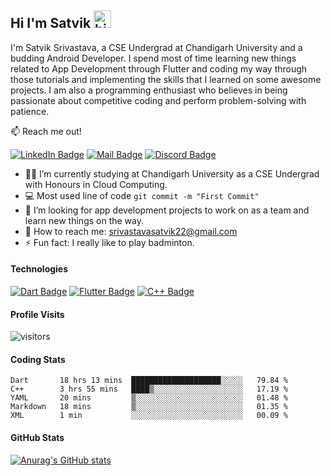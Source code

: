 ## Hi I'm Satvik <img src="https://user-images.githubusercontent.com/1303154/88677602-1635ba80-d120-11ea-84d8-d263ba5fc3c0.gif" width="28px" alt="hi">

I'm Satvik Srivastava, a CSE Undergrad at Chandigarh University and a budding Android Developer. I spend most of time learning new things related to App Development through Flutter and coding my way through those tutorials and implementing the skills that I learned on some awesome projects. I am also a programming enthusiast who believes in being passionate about competitive coding and perform problem-solving with patience.

:mailbox: Reach me out!

[![LinkedIn Badge](https://img.shields.io/badge/-Satvik-0e76a8?style=flat&labelColor=0e76a8&logo=linkedin&logoColor=white)](https://www.linkedin.com/in/satvik-srivastava-8237aa202/) [![Mail Badge](https://img.shields.io/badge/-satviksriv-c0392b?style=flat&labelColor=c0392b&logo=gmail&logoColor=white)](mailto:srivastavasatvik22@gmail.com) [![Discord Badge](https://img.shields.io/badge/-SubZero-00008B?style=flat&labelColor=00008B&logo=discord&logoColor=white)](https://discordapp.com/users/6458/)



- 👨‍🎓 I’m currently studying at Chandigarh University as a CSE Undergrad with Honours in Cloud Computing.
- :computer: Most used line of code `git commit -m "First Commit"`
- 🤔 I’m looking for app development projects to work on as a team and learn new things on the way.
- 📧 How to reach me: srivastavasatvik22@gmail.com
- ⚡ Fun fact: I really like to play badminton.

#### Technologies


[![Dart Badge](https://img.shields.io/badge/-Dart-61DBFB?style=for-the-badge&labelColor=black&logo=dart&logoColor=61DBFB)](https://github.com/satviksriv?tab=repositories) [![Flutter Badge](https://img.shields.io/badge/-flutter-007acc?style=for-the-badge&labelColor=black&logo=flutter&logoColor=007acc)](https://github.com/satviksriv?tab=repositories) [![C++ Badge](https://img.shields.io/badge/-C++-3C873A?style=for-the-badge&labelColor=black&logo=cplusplus&logoColor=3C873A)](https://github.com/satviksriv?tab=repositories)


#### Profile Visits

![visitors](https://visitor-badge.glitch.me/badge?page_id=satviksriv.satviksriv)

#### Coding Stats

<!--START_SECTION:waka-->
```text
Dart       18 hrs 13 mins  ████████████████████░░░░░   79.84 % 
C++        3 hrs 55 mins   ████▒░░░░░░░░░░░░░░░░░░░░   17.19 % 
YAML       20 mins         ▒░░░░░░░░░░░░░░░░░░░░░░░░   01.48 % 
Markdown   18 mins         ▒░░░░░░░░░░░░░░░░░░░░░░░░   01.35 % 
XML        1 min           ░░░░░░░░░░░░░░░░░░░░░░░░░   00.09 % 
```
<!--END_SECTION:waka-->

#### GitHub Stats

[![Anurag's GitHub stats](https://github-readme-stats.vercel.app/api?username=satviksriv&hide=contribs&theme=tokyonight)](https://github.com/anuraghazra/github-readme-stats)

